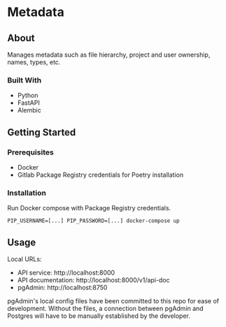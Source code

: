 # Metadata

## About
Manages metadata such as file hierarchy, project and user ownership, names, types, etc.

### Built With
- Python
- FastAPI
- Alembic

## Getting Started

### Prerequisites
- Docker
- Gitlab Package Registry credentials for Poetry installation

### Installation
Run Docker compose with Package Registry credentials.

    PIP_USERNAME=[...] PIP_PASSWORD=[...] docker-compose up

## Usage
Local URLs:
- API service: http://localhost:8000
- API documentation: http://localhost:8000/v1/api-doc
- pgAdmin: http://localhost:8750

pgAdmin's local config files have been committed to this repo for ease of development. Without the files, a connection between pgAdmin and Postgres will have to be manually established by the developer.

